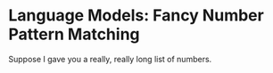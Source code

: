 # Language Models: Fancy Number Pattern Matching

Suppose I gave you a really, really long list of numbers.